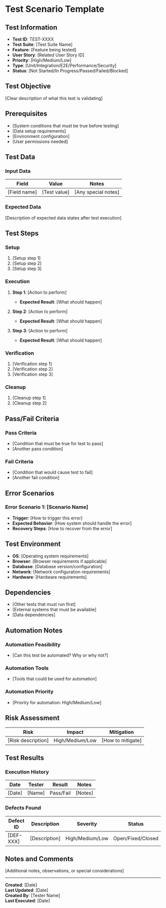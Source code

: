 # Test Scenario Template

## Test Information
- **Test ID**: TEST-XXXX
- **Test Suite**: [Test Suite Name]
- **Feature**: [Feature being tested]
- **User Story**: [Related User Story ID]
- **Priority**: [High/Medium/Low]
- **Type**: [Unit/Integration/E2E/Performance/Security]
- **Status**: [Not Started/In Progress/Passed/Failed/Blocked]

## Test Objective
[Clear description of what this test is validating]

## Prerequisites
- [System conditions that must be true before testing]
- [Data setup requirements]
- [Environment configuration]
- [User permissions needed]

## Test Data
### Input Data
| Field | Value | Notes |
|-------|-------|-------|
| [Field name] | [Test value] | [Any special notes] |

### Expected Data
[Description of expected data states after test execution]

## Test Steps
### Setup
1. [Setup step 1]
2. [Setup step 2]
3. [Setup step 3]

### Execution
1. **Step 1**: [Action to perform]
   - **Expected Result**: [What should happen]
   
2. **Step 2**: [Action to perform]
   - **Expected Result**: [What should happen]
   
3. **Step 3**: [Action to perform]
   - **Expected Result**: [What should happen]

### Verification
1. [Verification step 1]
2. [Verification step 2]
3. [Verification step 3]

### Cleanup
1. [Cleanup step 1]
2. [Cleanup step 2]

## Pass/Fail Criteria
### Pass Criteria
- [Condition that must be true for test to pass]
- [Another pass condition]

### Fail Criteria
- [Condition that would cause test to fail]
- [Another fail condition]

## Error Scenarios
### Error Scenario 1: [Scenario Name]
- **Trigger**: [How to trigger this error]
- **Expected Behavior**: [How system should handle the error]
- **Recovery Steps**: [How to recover from the error]

## Test Environment
- **OS**: [Operating system requirements]
- **Browser**: [Browser requirements if applicable]
- **Database**: [Database version/configuration]
- **Network**: [Network configuration requirements]
- **Hardware**: [Hardware requirements]

## Dependencies
- [Other tests that must run first]
- [External systems that must be available]
- [Data dependencies]

## Automation Notes
### Automation Feasibility
- [Can this test be automated? Why or why not?]

### Automation Tools
- [Tools that could be used for automation]

### Automation Priority
- [Priority for automation: High/Medium/Low]

## Risk Assessment
| Risk | Impact | Mitigation |
|------|---------|------------|
| [Risk description] | High/Medium/Low | [How to mitigate] |

## Test Results
### Execution History
| Date | Tester | Result | Notes |
|------|--------|--------|--------|
| [Date] | [Name] | Pass/Fail | [Notes] |

### Defects Found
| Defect ID | Description | Severity | Status |
|-----------|-------------|----------|--------|
| [DEF-XXX] | [Description] | High/Medium/Low | Open/Fixed/Closed |

## Notes and Comments
[Additional notes, observations, or special considerations]

---
**Created**: [Date]  
**Last Updated**: [Date]  
**Created By**: [Tester Name]  
**Last Executed**: [Date]